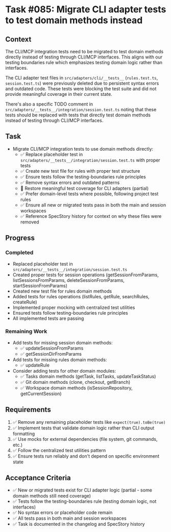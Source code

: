 # Task #085: Migrate CLI adapter tests to test domain methods instead

## Context

The CLI/MCP integration tests need to be migrated to test domain methods directly instead of testing through CLI/MCP interfaces. This aligns with our testing boundaries rule which emphasizes testing domain logic rather than interfaces.

The CLI adapter test files in `src/adapters/cli/__tests__` (`rules.test.ts`, `session.test.ts`) were previously deleted due to persistent syntax errors and outdated code. These tests were blocking the test suite and did not provide meaningful coverage in their current state.

There's also a specific TODO comment in `src/adapters/__tests__/integration/session.test.ts` noting that these tests should be replaced with tests that directly test domain methods instead of testing through CLI/MCP interfaces.

## Task

- Migrate CLI/MCP integration tests to use domain methods directly:
  - ✅ Replace placeholder test in `src/adapters/__tests__/integration/session.test.ts` with proper tests
  - ✅ Create new test file for rules with proper test structure
  - ✅ Ensure tests follow the testing-boundaries rule principles
  - ✅ Remove syntax errors and outdated patterns
  - 🔄 Restore meaningful test coverage for CLI adapters (partial)
  - ✅ Prefer domain-level tests where possible, following project test rules
  - ✅ Ensure all new or migrated tests pass in both the main and session workspaces
  - ✅ Reference SpecStory history for context on why these files were removed

## Progress

### Completed
- Replaced placeholder test in `src/adapters/__tests__/integration/session.test.ts`
- Created proper tests for session operations (getSessionFromParams, listSessionsFromParams, deleteSessionFromParams, startSessionFromParams)
- Created new test file for rules domain methods
- Added tests for rules operations (listRules, getRule, searchRules, createRule)
- Implemented proper mocking with centralized test utilities
- Ensured tests follow testing-boundaries rule principles
- All implemented tests are passing

### Remaining Work
- Add tests for missing session domain methods:
  - ✅ updateSessionFromParams
  - ✅ getSessionDirFromParams
- Add tests for missing rules domain methods:
  - ✅ updateRule
- Consider adding tests for other domain modules:
  - ✅ Tasks domain methods (getTask, listTasks, updateTaskStatus)
  - ✅ Git domain methods (clone, checkout, getBranch)
  - ✅ Workspace domain methods (isSessionRepository, getCurrentSession)

## Requirements

1. ✅ Remove any remaining placeholder tests like `expect(true).toBe(true)`
2. ✅ Implement tests that validate domain logic rather than CLI output formatting
3. ✅ Use mocks for external dependencies (file system, git commands, etc.)
4. ✅ Follow the centralized test utilities pattern
5. ✅ Ensure tests run reliably and don't depend on specific environment state

## Acceptance Criteria

- ✅ New or migrated tests exist for CLI adapter logic (partial - some domain methods still need coverage)
- ✅ Tests follow the testing-boundaries rule (testing domain logic, not interfaces)
- ✅ No syntax errors or placeholder code remain
- ✅ All tests pass in both main and session workspaces
- ✅ Task is documented in the changelog and SpecStory history

